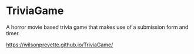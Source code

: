 # TriviaGame

A horror movie based trivia game that makes use of a submission form and timer.

https://wilsonprevette.github.io/TriviaGame/